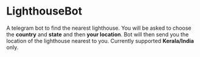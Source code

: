 # LighthouseBot

A telegram bot to find the nearest lighthouse. 
You will be asked to choose the **country** and **state** and then **your location**.
Bot will then send you the location of the lighthouse nearest to you.
Currently supported __Kerala/India__ only.
